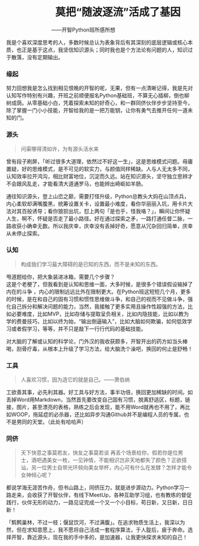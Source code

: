 #                      莫把“随波逐流”活成了基因

                                 ——开智Python班所感所想

我是个喜欢深度思考的人，多数时候总认为表象背后有其深刻的底层逻辑或核心本质，也正是基于这点，我坚信知识源头；同时我也是个方法论有问题的人，知识过于散落，没有定期输出。

### 缘起

努力回想我是怎么找到相见恨晚的开智的呢，无果，但有一点清晰记得，我是先对认知写作特别有兴趣，开班之前顺便报名Python基础班，不算无心插柳，倒也柳树成荫。从零基础小白，凭着探索未知的好奇心，和一群同侪伙伴步步坚持至今，除了掌握一门小小技能，开智给我的是一把万能钥，让你有勇气去推开任何一道未知的门。

### 源头

> 问渠哪得清如许，为有源头活水来

曾有段子刷屏，「听过很多大道理，依然过不好这一生」，这是思维模式问题。毋庸置疑，好的思维模式，是不可见的软实力，与颜值同样稀缺。人与人无太多不同，认知效率拉开鸿沟，相比财富地位，沉淀而久远。站在知识源头，坚守独立思辨才不会跟风乱走，才能看清大道通罗马，也能辨出崎岖如羊肠。

通往知识源头，登上山峦之巅，需要打怪升级，Python总教头大妈在山顶点兵，内心柔软却满嘴腹黑，统筹设置关卡，设置最小难度，看你华丽丽入坑，用卡片大法对其百般诱导；看你狼狈出坑，怼上两句「是也乎，怪我咯？」，瞬间让你怀疑人生，啊不，怀疑是否走了最小路径。好在通过探索之矛，一路打通任督二脉，一路收获小确幸无数。所以我庆幸，庆幸没有丢掉好奇，愿意从冗杂回归简单，庆幸从未停止探索。

### 认知
> 构成我们学习最大障碍的是已知的东西，而不是未知的东西。

甩道题给你，把大象装进冰箱，需要几个步骤？  
这是个老梗了，但我看到是认知和思维一面，大多时候，是很多个错误假设输掉了内在的斗争 ，内心的限制远远比外在限制更大。在Python班这短短几个月，更多的时候，是在和自己的固有习惯和惯性思维做斗争，和自己的视而不见做斗争，强化自己拆分和解决问题的能力，当然，我接触了更多实用且操作性超强的方法，比如必要难度，比如MVP，比如存储与提取呈负相关，比如内隐技能，比如以教为学的费曼技巧，比如以终为始，“输出倒逼输入”，比如大脑如何欺骗，如何低效学习或者假学习，等等，并不只是敲下一行行代码的基础技能。

对大脑的了解或认知的科学论，门外汉的我收获颇多，开智开出的药方如当头棒喝，刮骨疗毒，从根本上升级了学习方法，给大脑洗个澡吧，换回的何止是舒畅！

### 工具
> 人喜欢习惯，因为造它的就是自己。——萧伯纳

工欲善其事，必先利其器。好工具与好方法，事半功倍，换回更加稀缺的时间。如丢掉Word用Markdown，当然首先要改变自己固有习惯，脱离舒适区，标题，链接，图片，甚至漂亮的表格，熟练之后会发现，能不用Word就再也不用了，再比如WOOP，拖延症的必杀器，还比如异步沟通Github并不是编程人员的专属，也不是男同的天堂。（此处有哈哈声）

### 同侪
> 天下快意之事莫若友，快友之事莫若谈
再丢个场景给你，假若你是位男士，酒吧遇美女一枚，一见钟情，不能相识岂非天地都失了颜色？正欲搭讪，另一位男士自带光环频向美女举杯，内心可有什么在发酵？怎样才能令女神倾心呢？

都说学海无涯苦作舟，但书山路上，同侪压力，就是进步源动力。Python学习一路走来，会收获了开智伙伴，有线下MeetUp，各种互助学习组，也有教练的督促践行，伙伴无形的动力，一路见证完成一个又一个小目标，苟日新，又日新，日日新！

「鹪鹩巢林，不过一枝；偃鼠饮河，不过满腹」。在追求物质生活上，我深以为然，但在求知意愿上，我不愿将自己活成一套程序算法，于人腚后，疲于奔命。选择开智，靠近源头，现在我的手中多的，是加速器，让我更快探求未知的自己！
